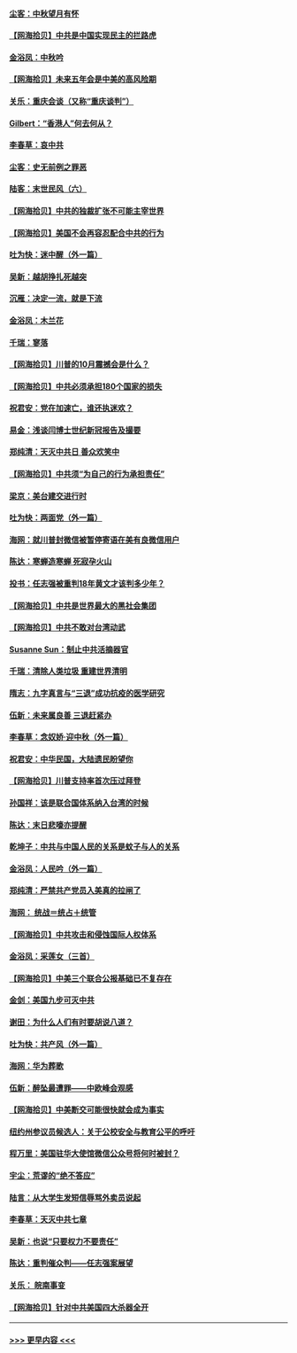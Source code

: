 #### [尘客：中秋望月有怀](../pages/nsc993/n12444632.md?t=10012302) 
#### [【网海拾贝】中共是中国实现民主的拦路虎](../pages/nsc993/n12443573.md?t=10012302) 
#### [金浴凤：中秋吟](../pages/nsc993/n12441773.md?t=10012302) 
#### [【网海拾贝】未来五年会是中美的高风险期](../pages/nsc993/n12440760.md?t=10012302) 
#### [关乐：重庆会谈（又称“重庆谈判”）](../pages/nsc993/n12437525.md?t=10012302) 
#### [Gilbert：“香港人”何去何从？](../pages/nsc993/n12435894.md?t=10012302) 
#### [李春草：哀中共](../pages/nsc993/n12435874.md?t=10012302) 
#### [尘客：史无前例之罪恶](../pages/nsc993/n12435762.md?t=10012302) 
#### [陆客：末世民风（六）](../pages/nsc993/n12435354.md?t=10012302) 
#### [【网海拾贝】中共的独裁扩张不可能主宰世界](../pages/nsc993/n12435151.md?t=10012302) 
#### [【网海拾贝】美国不会再容忍配合中共的行为](../pages/nsc993/n12433808.md?t=10012302) 
#### [吐为快：迷中醒（外一篇）](../pages/nsc993/n12433585.md?t=10012302) 
#### [吴新：越胡挣扎死越突](../pages/nsc993/n12433562.md?t=10012302) 
#### [沉雁：决定一流，就是下流](../pages/nsc993/n12432128.md?t=10012302) 
#### [金浴凤：木兰花](../pages/nsc993/n12432124.md?t=10012302) 
#### [千瑞：寥落](../pages/nsc993/n12432071.md?t=10012302) 
#### [【网海拾贝】川普的10月震撼会是什么？](../pages/nsc993/n12431624.md?t=10012302) 
#### [【网海拾贝】中共必须承担180个国家的损失](../pages/nsc993/n12428893.md?t=10012302) 
#### [祝君安：党在加速亡，谁还执迷欢？](../pages/nsc993/n12428652.md?t=10012302) 
#### [易金：浅谈闫博士世纪新冠报告及撮要](../pages/nsc993/n12426822.md?t=10012302) 
#### [郑纯清：天灭中共日 善众欢笑中](../pages/nsc993/n12426784.md?t=10012302) 
#### [【网海拾贝】中共须“为自己的行为承担责任”](../pages/nsc993/n12426067.md?t=10012302) 
#### [梁京：美台建交进行时](../pages/nsc993/n12424066.md?t=10012302) 
#### [吐为快：两面党（外一篇）](../pages/nsc993/n12424043.md?t=10012302) 
#### [海网：就川普封微信被暂停寄语在美有良微信用户](../pages/nsc993/n12424021.md?t=10012302) 
#### [陈达：寒蝉造寒蝉 死寂孕火山](../pages/nsc993/n12423958.md?t=10012302) 
#### [投书：任志强被重判18年黄文才该判多少年？](../pages/nsc993/n12423672.md?t=10012302) 
#### [【网海拾贝】中共是世界最大的黑社会集团](../pages/nsc993/n12423543.md?t=10012302) 
#### [【网海拾贝】中共不敢对台湾动武](../pages/nsc993/n12421418.md?t=10012302) 
#### [Susanne Sun：制止中共活摘器官](../pages/nsc993/n12419654.md?t=10012302) 
#### [千瑞：清除人类垃圾 重建世界清明](../pages/nsc993/n12419414.md?t=10012302) 
#### [隋志：九字真言与“三退”成功抗疫的医学研究](../pages/nsc993/n12419248.md?t=10012302) 
#### [伍新：未来属良善 三退赶紧办](../pages/nsc993/n12418496.md?t=10012302) 
#### [李春草：念奴娇·迎中秋（外一篇）](../pages/nsc993/n12418465.md?t=10012302) 
#### [祝君安：中华民国，大陆遗民盼望你](../pages/nsc993/n12418089.md?t=10012302) 
#### [【网海拾贝】川普支持率首次压过拜登](../pages/nsc993/n12418050.md?t=10012302) 
#### [孙国祥：该是联合国体系纳入台湾的时候](../pages/nsc993/n12417369.md?t=10012302) 
#### [陈达：末日悲嚎亦提醒](../pages/nsc993/n12416736.md?t=10012302) 
#### [乾坤子：中共与中国人民的关系是蚊子与人的关系](../pages/nsc993/n12416632.md?t=10012302) 
#### [金浴凤：人民吟（外一篇）](../pages/nsc993/n12416567.md?t=10012302) 
#### [郑纯清：严禁共产党员入美真的拉闸了](../pages/nsc993/n12416550.md?t=10012302) 
#### [海网： 统战＝统占＋统管](../pages/nsc993/n12416404.md?t=10012302) 
#### [【网海拾贝】中共攻击和侵蚀国际人权体系](../pages/nsc993/n12416250.md?t=10012302) 
#### [金浴凤：采莲女（三首）](../pages/nsc993/n12415517.md?t=10012302) 
#### [【网海拾贝】中美三个联合公报基础已不复存在](../pages/nsc993/n12415054.md?t=10012302) 
#### [金剑：美国九步可灭中共](../pages/nsc993/n12413183.md?t=10012302) 
#### [谢田：为什么人们有时要胡说八道？](../pages/nsc993/n12411861.md?t=10012302) 
#### [吐为快：共产风（外一篇）](../pages/nsc993/n12411761.md?t=10012302) 
#### [海网：华为葬歌](../pages/nsc993/n12410381.md?t=10012302) 
#### [伍新：醉坠最遭罪——中欧峰会观感](../pages/nsc993/n12410364.md?t=10012302) 
#### [【网海拾贝】中美断交可能很快就会成为事实](../pages/nsc993/n12409495.md?t=10012302) 
#### [纽约州参议员候选人：关于公校安全与教育公平的呼吁](../pages/nsc993/n12409228.md?t=10012302) 
#### [程万里：美国驻华大使馆微信公众号将何时被封？](../pages/nsc993/n12407397.md?t=10012302) 
#### [宇尘：荒谬的“绝不答应”](../pages/nsc993/n12407360.md?t=10012302) 
#### [陆言：从大学生发短信辱骂外卖员说起](../pages/nsc993/n12407285.md?t=10012302) 
#### [李春草：天灭中共七章](../pages/nsc993/n12406988.md?t=10012302) 
#### [吴新：也说“只要权力不要责任”](../pages/nsc993/n12406966.md?t=10012302) 
#### [陈达：重判催众判——任志强案展望](../pages/nsc993/n12404540.md?t=10012302) 
#### [关乐： 皖南事变](../pages/nsc993/n12404288.md?t=10012302) 
#### [【网海拾贝】针对中共美国四大杀器全开](../pages/nsc993/n12404172.md?t=10012302) 

----
#### [ >>> 更早内容 <<< ](../indexes/nsc993-earlier.md)
